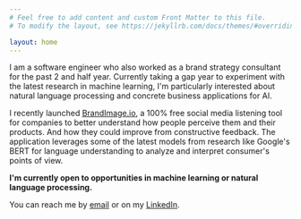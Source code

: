 ```yaml
---
# Feel free to add content and custom Front Matter to this file.
# To modify the layout, see https://jekyllrb.com/docs/themes/#overriding-theme-defaults

layout: home
---
```


I am a software engineer who also worked as a brand strategy consultant for the past 2 and half year. Currently taking a gap year to experiment with the latest research in machine learning, I'm particularly interested about natural language processing and concrete business applications for AI.

I recently launched [BrandImage.io](https://www.brandimage.io/), a 100% free social media listening tool for companies to better understand how people perceive them and their products. And how they could improve from constructive feedback. The application leverages some of the latest models from research like Google's BERT for language understanding to analyze and interpret consumer's points of view.

**I'm currently open to opportunities in machine learning or natural language processing.**

You can reach me by [email](mailto:{{site.email}}) or on my [LinkedIn](https://www.linkedin.com/in/jonathan-boigne/).
